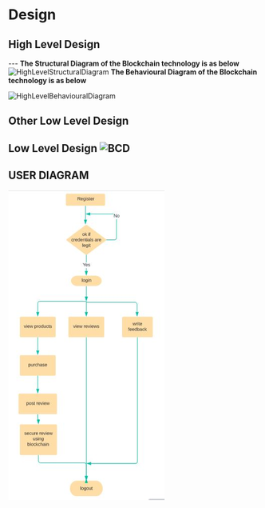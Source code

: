 # Design

## High Level Design 

--- **The Structural Diagram of the Blockchain technology is as below**
![HighLevelStructuralDiagram](https://www.researchgate.net/publication/341687259/figure/fig1/AS:895979523952640@1590629573491/Blockchain-data-structure-high-level-representation-Each-block-holds-users-data-a-hash.png)
**The Behavioural Diagram of the Blockchain technology is as below**

![HighLevelBehaviouralDiagram](https://www.researchgate.net/profile/Fahad_Ahamd/publication/330885019/figure/fig4/AS:725545826414595@1549995013930/Working-of-Blockchain-Technology.jpg)
## Other Low Level Design
## Low Level Design ![BCD](https://user-images.githubusercontent.com/88431312/128477083-10a8e37c-23a4-4dba-ac0f-96efe51a3041.JPG)


## USER DIAGRAM

![user_diagram](https://github.com/meghuh/online-review-system-using-blockchain/blob/main/images/user_diagram.JPG)
